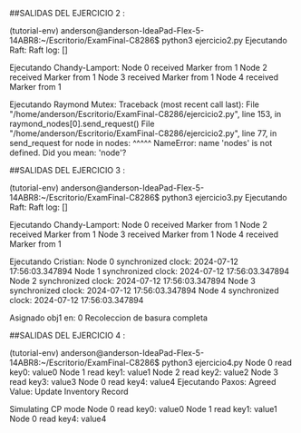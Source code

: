 ##SALIDAS DEL EJERCICIO 2 :

(tutorial-env) anderson@anderson-IdeaPad-Flex-5-14ABR8:~/Escritorio/ExamFinal-C8286$ python3 ejercicio2.py 
Ejecutando Raft:
Raft log: []

Ejecutando Chandy-Lamport:
Node 0 received Marker from 1
Node 2 received Marker from 1
Node 3 received Marker from 1
Node 4 received Marker from 1

Ejecutando Raymond Mutex:
Traceback (most recent call last):
  File "/home/anderson/Escritorio/ExamFinal-C8286/ejercicio2.py", line 153, in <module>
    raymond_nodes[0].send_request()
  File "/home/anderson/Escritorio/ExamFinal-C8286/ejercicio2.py", line 77, in send_request
    for node in nodes:
                ^^^^^
NameError: name 'nodes' is not defined. Did you mean: 'node'?


##SALIDAS DEL EJERCICIO 3 :

(tutorial-env) anderson@anderson-IdeaPad-Flex-5-14ABR8:~/Escritorio/ExamFinal-C8286$ python3 ejercicio3.py 
Ejecutando Raft:
Raft log: []

Ejecutando Chandy-Lamport:
Node 0 received Marker from 1
Node 2 received Marker from 1
Node 3 received Marker from 1
Node 4 received Marker from 1

Ejecutando Cristian:
Node 0 synchronized clock: 2024-07-12 17:56:03.347894
Node 1 synchronized clock: 2024-07-12 17:56:03.347894
Node 2 synchronized clock: 2024-07-12 17:56:03.347894
Node 3 synchronized clock: 2024-07-12 17:56:03.347894
Node 4 synchronized clock: 2024-07-12 17:56:03.347894

Asignado obj1 en: 0
Recoleccion de basura completa


##SALIDAS DEL EJERCICIO 4 :

(tutorial-env) anderson@anderson-IdeaPad-Flex-5-14ABR8:~/Escritorio/ExamFinal-C8286$ python3 ejercicio4.py 
Node 0 read key0: value0
Node 1 read key1: value1
Node 2 read key2: value2
Node 3 read key3: value3
Node 0 read key4: value4
Ejecutando Paxos:
Agreed Value: Update Inventory Record

Simulating CP mode
Node 0 read key0: value0
Node 1 read key1: value1
Node 0 read key4: value4


